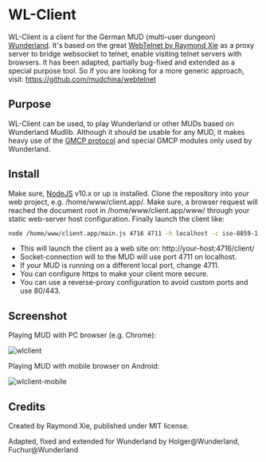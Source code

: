 # WL-Client

WL-Client is a client for the German MUD (multi-user dungeon) [Wunderland](https://wunderland.mud.de/). It's based on the great [WebTelnet by Raymond Xie](https://github.com/mudchina/webtelnet) as a proxy server to bridge websocket to telnet, enable visiting telnet servers with browsers. It has been adapted, partially bug-fixed and extended as a special purpose tool. So if you are looking for a more generic approach, visit: https://github.com/mudchina/webtelnet

## Purpose

WL-Client can be used, to play Wunderland or other MUDs based on Wunderland Mudlib. Although it should be usable for any MUD, it makes heavy use of the [GMCP protocol](https://www.gammon.com.au/gmcp) and special GMCP modules only used by Wunderland.

## Install

Make sure, [NodeJS](https://nodejs.org) v10.x or up is installed. Clone the repository into your web project, e.g. /home/www/client.app/. Make sure, a browser request will reached the document root in /home/www/client.app/www/ through your static web-server host configuration. Finally launch the client like: 

```bash $ 
node /home/www/client.app/main.js 4716 4711 -h localhost -c iso-8859-1
```

* This will launch the client as a web site on: http://your-host:4716/client/ 
* Socket-connection will to the MUD will use port 4711 on localhost. 
* If your MUD is running on a different local port, change 4711. 
* You can configure https to make your client more secure. 
* You can use a reverse-proxy configuration to avoid custom ports and use 80/443.

## Screenshot

Playing MUD with PC browser (e.g. Chrome): 

![wlclient](https://github.com/hkremss/wlclient/raw/master/docs/wl.png) 

Playing MUD with mobile browser on Android: 

![wlclient-mobile](https://github.com/hkremss/wlclient/raw/master/docs/wl-mobile.png)

## Credits

Created by Raymond Xie, published under MIT license. 

Adapted, fixed and extended for Wunderland by Holger@Wunderland, Fuchur@Wunderland
